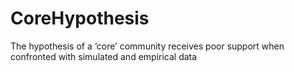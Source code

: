 # CoreHypothesis
The hypothesis of a ‘core’ community receives poor support when confronted with simulated and empirical data
